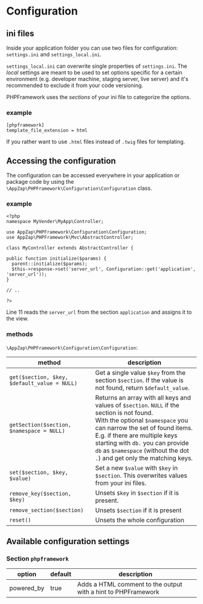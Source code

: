 # Configuration

## ini files

Inside your application folder you can use two files for configuration: `settings.ini` and `settings_local.ini`.

`settings_local.ini` can overwrite single properties of `settings.ini`. The *local* settings are meant to be used to set options specific for a certain environment (e.g. developer machine, staging server, live server) and it's recommended to exclude it from your code versioning.

PHPFramework uses the *sections* of your ini file to categorize the options.

### example

    [phpframework]
    template_file_extension = html

If you rather want to use `.html` files instead of `.twig` files for templating.

## Accessing the configuration

The configuration can be accessed everywhere in your application or package code by using the `\AppZap\PHPFramework\Configuration\Configuration` class.

### example

    <?php
    namespace MyVender\MyApp\Controller;

    use AppZap\PHPFramework\Configuration\Configuration;
    use AppZap\PHPFramework\Mvc\AbstractController;

    class MyController extends AbstractController {

    public function initialize($params) {
      parent::initialize($params);
      $this->response->set('server_url', Configuration::get('application', 'server_url'));
    }

    // ..

    ?>

Line 11 reads the `server_url` from the section `application` and assigns it to the view.

### methods

`\AppZap\PHPFramework\Configuration\Configuration`:

| method | description |
| ------ | ----------- |
| `get($section, $key, $default_value = NULL)` | Get a single value `$key` from the section `$section`. If the value is not found, return `$default_value`.|
| `getSection($section, $namespace = NULL)` | Returns an array with all keys and values of `$section`. `NULL` if the section is not found.<br> With the optional `$namespace` you can narrow the set of found items. E.g. if there are multiple keys starting with `db.` you can provide `db` as `$namespace` (without the dot `.`) and get only the matching keys.
| `set($section, $key, $value)` | Set a new `$value` with `$key` in `$section`. This overwrites values from your ini files.
| `remove_key($section, $key)` | Unsets `$key` in `$section` if it is present. |
| `remove_section($section)` | Unsets `$section` if it is present |
| `reset()` | Unsets the whole configuration |

## Available configuration settings

### Section `phpframework`
| option | default | description |
| ------ | ------- | ----------- |
| powered_by | true | Adds a HTML comment to the output with a hint to PHPFramework |

